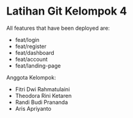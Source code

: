 # Latihan Git Kelompok 4

All features that have been deployed are:

- feat/login
- feat/register
- feat/dashboard
- feat/account
- feat/landing-page

Anggota Kelompok:

- Fitri Dwi Rahmatulaini
- Theodora Rini Ketaren
- Randi Budi Prananda
- Aris Apriyanto
